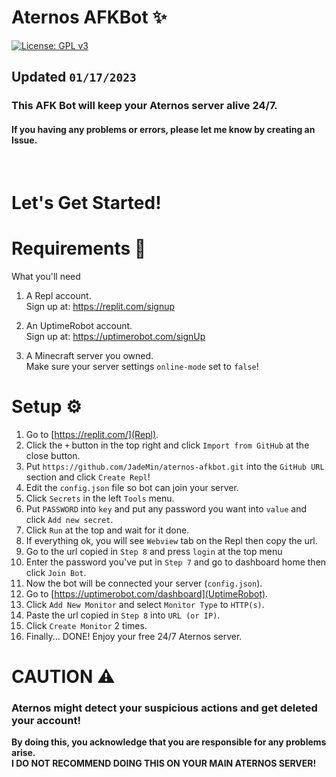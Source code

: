 # Aternos AFKBot ✨  
[![License: GPL v3](https://img.shields.io/badge/License-GPLv3-blue.svg)](/LICENSE)  
## Updated `01/17/2023`  

### This AFK Bot will keep your Aternos server alive 24/7.
#### If you having any problems or errors, please let me know by creating an Issue.
<br/>

# Let's Get Started!
# Requirements 🎒
What you'll need

1. A Repl account.  
	Sign up at: https://replit.com/signup

2. An UptimeRobot account.  
	Sign up at: https://uptimerobot.com/signUp

2. A Minecraft server you owned.  
	Make sure your server settings ``online-mode`` set to ``false``!


# Setup ⚙
1. Go to [https://replit.com/](Repl).
2. Click the `+` button in the top right and click `Import from GitHub` at the close button.
4. Put `https://github.com/JadeMin/aternos-afkbot.git` into the `GitHub URL` section and click `Create Repl`!
5. Edit the `config.json` file so bot can join your server.
6. Click `Secrets` in the left `Tools` menu.
7. Put `PASSWORD` into `key` and put any password you want into `value` and click `Add new secret`.
8. Click `Run` at the top and wait for it done.
9. If everything ok, you will see `Webview` tab on the Repl then copy the url.
10. Go to the url copied in `Step 8` and press `login` at the top menu
11. Enter the password you've put in `Step 7` and go to dashboard home then click `Join Bot`.
12. Now the bot will be connected your server (`config.json`).
10. Go to [https://uptimerobot.com/dashboard](UptimeRobot).
11. Click `Add New Monitor` and select `Monitor Type` to `HTTP(s)`.
12. Paste the url copied in `Step 8` into `URL (or IP)`.
13. Click `Create Monitor` 2 times.
16. Finally... DONE! Enjoy your free 24/7 Aternos server.


# CAUTION ⚠
### Aternos might detect your suspicious actions and get deleted your account!  
**By doing this, you acknowledge that you are responsible for any problems arise.**  
**I DO NOT RECOMMEND DOING THIS ON YOUR MAIN ATERNOS SERVER!**